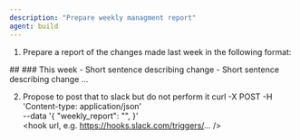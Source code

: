 ```yaml
---
description: "Prepare weekly managment report"
agent: build
---
```


1. Prepare a report of the changes made last week in the following format:
<report format>
## <project name>
### This week
- Short sentence describing  change
- Short sentence describing  change
...
<report format>

2. Propose to post that to slack but do not perform it
curl -X POST -H 'Content-type: application/json' \
  --data '{
    "weekly_report": "<report>",
  }' \
  <hook url, e.g. https://hooks.slack.com/triggers/... />

